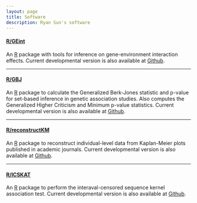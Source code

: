 ```yaml
---
layout: page
title: Software
description: Ryan Sun's software
---
```


#### <a name="GEint"></a>[R/GEint](https://cran.r-project.org/web/packages/GEint/index.html)

An [R](https://www.r-project.org/) package with tools for inference on gene-environment interaction effects. Current developmental version is also available at [Github](https://www.github.com/ryanrsun/GEint).

---

#### <a name="GBJ"></a>[R/GBJ](https://cran.r-project.org/web/packages/GBJ/index.html)

An [R](https://www.r-project.org/) package to calculate the Generalized Berk-Jones statistic and p-value for set-based inference in genetic association studies.
Also computes the Generalized Higher Criticism and Minimum p-value statistics.  Current developmental version is also available at [Github](https://www.github.com/ryanrsun/GBJ).

---

#### <a name="reconstructKM"></a>[R/reconstructKM](https://cran.r-project.org/web/packages/reconstructKM/index.html) 

An [R](https://www.r-project.org/) package to reconstruct individual-level data from Kaplan-Meier plots published in academic journals. Current developmental version is also available at [Github](https://www.github.com/ryanrsun/reconstructKM).

---
 
#### <a name="ICSKAT"></a>[R/ICSKAT](https://cran.r-project.org/web/packages/ICSKAT/index.html) 
 
 An [R](https://www.r-project.org/) package to perform the interaval-censored sequence kernel association test. Current developmental version is also available at [Github](https://www.github.com/ryanrsun/ICSKAT).




